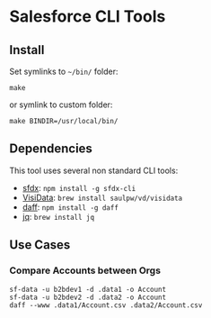 # Salesforce CLI Tools

## Install

Set symlinks to `~/bin/` folder:

    make

or symlink to custom folder:

    make BINDIR=/usr/local/bin/

## Dependencies

This tool uses several non standard CLI tools:

* [sfdx](https://developer.salesforce.com/tools/salesforcecli): `npm install -g sfdx-cli`
* [VisiData](https://www.visidata.org/): `brew install saulpw/vd/visidata`
* [daff](https://paulfitz.github.io/daff/): `npm install -g daff`
* [jq](https://jqlang.github.io/jq/): `brew install jq`

## Use Cases

### Compare Accounts between Orgs

    sf-data -u b2bdev1 -d .data1 -o Account
    sf-data -u b2bdev2 -d .data2 -o Account
    daff --www .data1/Account.csv .data2/Account.csv
